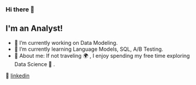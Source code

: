 ### Hi there 👋

## I'm an Analyst!

- 🔭  I’m currently working on Data Modeling.
- 🌱  I’m currently learning Language Models, SQL, A/B Testing.
- 💜  About me: If not traveling 🌍 , I enjoy spending my free time exploring Data Science 📖 .

👔 [linkedin][linkedin]

[linkedin]: https://www.linkedin.com/in/xinyue-liu-237641169/
